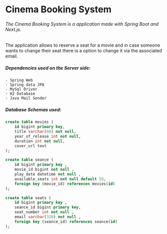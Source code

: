 # Cinema Booking System

###### The Cinema Booking System is a application made with Spring Boot and Next.js.

The application allows to reserve a seat for a movie and in case someone wants to change their seat there is a option to change it via the associated email.


##### Dependencies used on the Server side:
```
- Spring Web
- Spring data JPA
- MySql Driver
- H2 Database
- Java Mail Sender
```

##### Database Schemas used:
```sql
create table movies (
    id bigint primary key,
    title varchar(60) not null,
    year_of_release int not null,
    duration int not null,
    cover_url text
);

create table seance (
    id bigint primary key ,
    movie_id bigint not null ,
    play_date datetime not null ,
    available_seats int not null default 50,
    foreign key (movie_id) references movies(id)
);

create table seats (
    id bigint primary key ,
    seance_id bigint primary key,
    seat_number int not null ,
    email varchar(320) not null ,
    foreign key (seance_id) references seance(id)
);

```